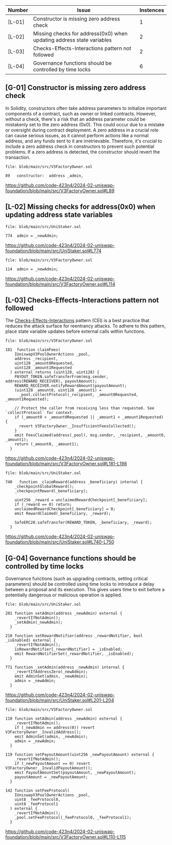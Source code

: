 
| Number | Issue | Instences |
|--------|-------|-----------|
|[L-01]| Constructor is missing zero address check | 1 |
|[L-02]| Missing checks for address(0x0) when updating address state variables | 2 |
|[L-03]| Checks-Effects-Interactions pattern not followed | 2 |
|[L-04]| Governance functions should be controlled by time locks | 6 |

## [G-01] Constructor is missing zero address check

In Solidity, constructors often take address parameters to initialize important components of a contract, such as owner or linked contracts. However, without a check, there's a risk that an address parameter could be mistakenly set to the zero address (0x0). This could occur due to a mistake or oversight during contract deployment. A zero address in a crucial role can cause serious issues, as it cannot perform actions like a normal address, and any funds sent to it are irretrievable. Therefore, it's crucial to include a zero address check in constructors to prevent such potential problems. If a zero address is detected, the constructor should revert the transaction.

```solidity
file: blob/main/src/V3FactoryOwner.sol

89   constructor:  address _admin,

```
https://github.com/code-423n4/2024-02-uniswap-foundation/blob/main/src/V3FactoryOwner.sol#L89

## [L-02] Missing checks for address(0x0) when updating address state variables

```solidity
file: blob/main/src/UniStaker.sol

774  admin = _newAdmin;

```
https://github.com/code-423n4/2024-02-uniswap-foundation/blob/main/src/UniStaker.sol#L774

```solidity
file: blob/main/src/V3FactoryOwner.sol

114  admin = _newAdmin;

```
https://github.com/code-423n4/2024-02-uniswap-foundation/blob/main/src/V3FactoryOwner.sol#L114



## [L-03] Checks-Effects-Interactions pattern not followed

The [Checks-Effects-Interactions](https://fravoll.github.io/solidity-patterns/checks_effects_interactions.html) pattern (CEI) is a best practice that reduces the attack surface for reentrancy attacks.  To adhere to this pattern, place state variable updates before external calls within functions.

```solidity
file: blob/main/src/V3FactoryOwner.sol

181  function claimFees(
    IUniswapV3PoolOwnerActions _pool,
    address _recipient,
    uint128 _amount0Requested,
    uint128 _amount1Requested
  ) external returns (uint128, uint128) {
    PAYOUT_TOKEN.safeTransferFrom(msg.sender, address(REWARD_RECEIVER), payoutAmount);
    REWARD_RECEIVER.notifyRewardAmount(payoutAmount);
    (uint128 _amount0, uint128 _amount1) =
      _pool.collectProtocol(_recipient, _amount0Requested, _amount1Requested);

    // Protect the caller from receiving less than requested. See `collectProtocol` for context.
    if (_amount0 < _amount0Requested || _amount1 < _amount1Requested) {
      revert V3FactoryOwner__InsufficientFeesCollected();
    }
    emit FeesClaimed(address(_pool), msg.sender, _recipient, _amount0, _amount1);
    return (_amount0, _amount1);
  }

```
https://github.com/code-423n4/2024-02-uniswap-foundation/blob/main/src/V3FactoryOwner.sol#L181-L198

```solidity
file: blob/main/src/UniStaker.sol

740   function _claimReward(address _beneficiary) internal {
    _checkpointGlobalReward();
    _checkpointReward(_beneficiary);

    uint256 _reward = unclaimedRewardCheckpoint[_beneficiary];
    if (_reward == 0) return;
    unclaimedRewardCheckpoint[_beneficiary] = 0;
    emit RewardClaimed(_beneficiary, _reward);

    SafeERC20.safeTransfer(REWARD_TOKEN, _beneficiary, _reward);
  }

```
https://github.com/code-423n4/2024-02-uniswap-foundation/blob/main/src/UniStaker.sol#L740-L750 

## [G-04] Governance functions should be controlled by time locks

Governance functions (such as upgrading contracts, setting critical parameters) should be controlled using time locks to introduce a delay between a proposal and its execution. This gives users time to exit before a potentially dangerous or malicious operation is applied.

```solidity
file: blob/main/src/UniStaker.sol

201 function setAdmin(address _newAdmin) external {
    _revertIfNotAdmin();
    _setAdmin(_newAdmin);
  }

210 function setRewardNotifier(address _rewardNotifier, bool _isEnabled) external {
    _revertIfNotAdmin();
    isRewardNotifier[_rewardNotifier] = _isEnabled;
    emit RewardNotifierSet(_rewardNotifier, _isEnabled);
  }

771 function _setAdmin(address _newAdmin) internal {
    _revertIfAddressZero(_newAdmin);
    emit AdminSet(admin, _newAdmin);
    admin = _newAdmin;
  }
```
https://github.com/code-423n4/2024-02-uniswap-foundation/blob/main/src/UniStaker.sol#L201-L204


```solidity
file: blob/main/src/V3FactoryOwner.sol

110 function setAdmin(address _newAdmin) external {
    _revertIfNotAdmin();
    if (_newAdmin == address(0)) revert V3FactoryOwner__InvalidAddress();
    emit AdminSet(admin, _newAdmin);
    admin = _newAdmin;
  }

119 function setPayoutAmount(uint256 _newPayoutAmount) external {
    _revertIfNotAdmin();
    if (_newPayoutAmount == 0) revert V3FactoryOwner__InvalidPayoutAmount();
    emit PayoutAmountSet(payoutAmount, _newPayoutAmount);
    payoutAmount = _newPayoutAmount;
  }

142 function setFeeProtocol(
    IUniswapV3PoolOwnerActions _pool,
    uint8 _feeProtocol0,
    uint8 _feeProtocol1
  ) external {
    _revertIfNotAdmin();
    _pool.setFeeProtocol(_feeProtocol0, _feeProtocol1);
  }

```
https://github.com/code-423n4/2024-02-uniswap-foundation/blob/main/src/V3FactoryOwner.sol#L110-L115